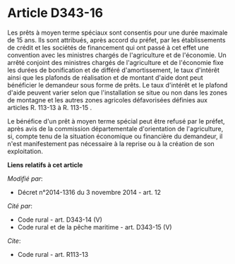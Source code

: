# Article D343-16

Les prêts à moyen terme spéciaux sont consentis pour une durée maximale de 15 ans. Ils sont attribués, après accord du
préfet, par les  établissements de crédit et les sociétés de financement qui ont passé à cet effet une convention avec les
ministres chargés de l'agriculture et de l'économie. Un arrêté conjoint des ministres chargés de l'agriculture et de
l'économie fixe les durées de bonification et de différé d'amortissement, le taux d'intérêt ainsi que les plafonds de
réalisation et de montant d'aide dont peut bénéficier le demandeur sous forme de prêts. Le taux d'intérêt et le plafond
d'aide peuvent varier selon que l'installation se situe ou non dans les zones de montagne et les autres zones agricoles
défavorisées définies aux 
articles R. 113-13 à R. 113-15
. 

Le bénéfice d'un prêt à moyen terme spécial peut être refusé par le préfet, après avis de la commission départementale
d'orientation de l'agriculture, si, compte tenu de la situation économique ou financière du demandeur, il n'est manifestement
pas nécessaire à la reprise ou à la création de son exploitation.

**Liens relatifs à cet article**

_Modifié par_:

  - Décret n°2014-1316 du 3 novembre 2014 - art. 12

_Cité par_:

  - Code rural - art. D343-14 (V)
  - Code rural et de la pêche maritime - art. D343-15 (V)

_Cite_:

  - Code rural - art. R113-13
